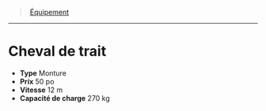 ﻿---
!EquipmentItem
Type: Monture
Price: 50 po
WeightCapacity: 270 kg
Speed: 12 m
Id: equipment_hd.md#cheval-de-trait
ParentLink: equipment_hd.md#Équipement
Name: Cheval de trait
ParentName: Équipement
NameLevel: 1
Attributes: {}
AttributesDictionary: >+
  {}

---
> [Équipement](hd_equipment.md)

---

# Cheval de trait

- **Type** Monture
- **Prix** 50 po
- **Vitesse** 12 m
- **Capacité de charge** 270 kg

